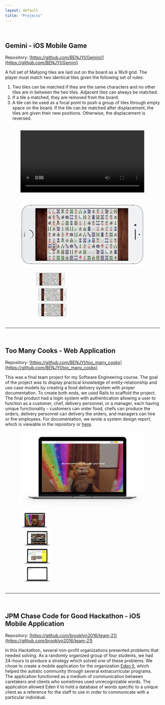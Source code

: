 ```yaml
---
layout: default
title: "Projects"
---
```


<br/>

## Gemini - iOS Mobile Game

Repository: [https://github.com/BENJYI/Gemini/](https://github.com/BENJYI/Gemini)

A full set of Mahjong tiles are laid out on the board as a 16x9 grid. The player must match two identical tiles given the following set of rules:
1. Two tiles can be matched if they are the same characters and no other tiles are in between the two tiles. Adjacent tiles can always be matched.
2. If a tile a matched, they are removed from the board.
3. A tile can be used as a focal point to push a group of tiles through empty space on the board. If the tile can be matched after displacement, the tiles are given their new positions. Otherwise, the displacement is reversed.

<br/>

<div style="width:100%;text-align:center">
  <div style="width:80%;display:inline-block;">
    <video style="width:100%;outline:none;" autoplay mute controls="controls">
      <source src="./images/gemini-test.mp4" type="video/mp4">
    </video>
  </div>
</div>

<br/>
<br/>

<div style="width:100%;text-align:center;">
  <div style="width:80%;display:inline-block;text-align:center">
    <div>
      <img id="project-img" src="./images/mockup-1.png">
    </div>
    <br/>
    <div style="width:75%;display:inline-block">
      <div class="project-preview" style="width:31%;">
        <img class="test-img" src="./images/mockup-1.png" onclick="myFunction(this);">
      </div>
      <div class="project-preview" style="width:31%;margin-left:2%">
        <img class="test-img" src="./images/mockup-2.png" onclick="myFunction(this);">
      </div>
      <div class="project-preview" style="width:31%;margin-left:2%">
        <img class="test-img" src="./images/mockup-3.png" onclick="myFunction(this);">
      </div>
    </div>
  </div>
</div>

<br/>

---

<br/>

## Too Many Cooks - Web Application

Repository: [https://github.com/BENJYI/too_many_cooks](https://github.com/BENJYI/too_many_cooks)

This was a final team project for my Software Engineering course. The goal of the project was to display practical knowledge of entity-relationship and use case models by creating a food delivery system with proper documentation. To create both ends, we used Rails to scaffold the project. The final product had a login system with authentication allowing a user to function as a customer, chef, delivery personnel, or a manager, each having unique functionality - customers can order food, chefs can produce the orders, delivery personnel can delivery the orders, and managers can hire or fire employees. For documentation, we wrote a system design report, which is viewable in the repository or <a href="https://github.com/BENJYI/too_many_cooks/blob/master/SDR.pdf">here</a>.

<div style="width:100%;text-align:center;">
  <div style="width:80%;display:inline-block;text-align:center">
    <div>
      <img id="project-img2" src="./images/tmc-mockup-1.png">
    </div>
    <br/>
    <div>
      <div class="project-preview" style="width:23%;">
        <img class="test-img" src="./images/tmc-mockup-1.png" onclick="myFunction2(this);">
      </div>
      <div class="project-preview" style="width:23%;margin-left:2%">
        <img class="test-img" src="./images/tmc-mockup-2.png" onclick="myFunction2(this);">
      </div>
      <div class="project-preview" style="width:23%;margin-left:2%">
        <img class="test-img" src="./images/tmc-mockup-3.png" onclick="myFunction2(this);">
      </div>
      <div class="project-preview" style="width:23%;margin-left:2%">
        <img class="test-img" src="./images/tmc-mockup-4.png" onclick="myFunction2(this);">
      </div>
    </div>
  </div>
</div>

<br/>

---

<br/>

## JPM Chase Code for Good Hackathon - iOS Mobile Application

Repository: [https://github.com/brooklyn2016/team-21](https://github.com/brooklyn2016/team-21)

In this Hackathon, several non-profit organizations presented problems that needed solving. As a randomly organized group of four students, we had 24-hours to produce a strategy which solved one of these problems. We chose to create a mobile application for the organization <a href="https://eden2.org/">Eden II</a>, which helped the autistic community through several extracurricular programs. The application functioned as a medium of communication between caretakers and clients who sometimes used unrecognizable words. The application allowed Eden II to hold a database of words specific to a unique client as a reference for the staff to use in order to communicate with a particular individual.
